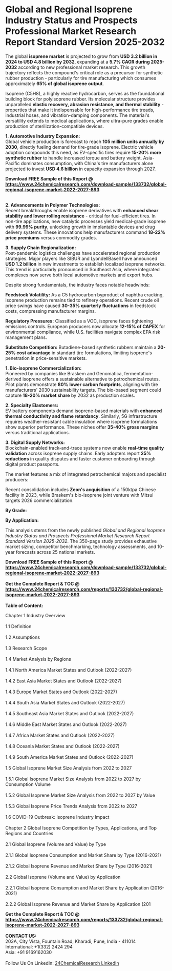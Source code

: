 <h1>Global and Regional Isoprene Industry Status and Prospects Professional Market Research Report Standard Version 2025-2032</h1><p>The global <strong>isoprene market</strong> is projected to grow from <strong>USD 3.2 billion in 2024 to USD 4.8 billion by 2032</strong>, expanding at a <strong>5.7% CAGR during 2025-2032</strong> according to new professional market research. This growth trajectory reflects the compound's critical role as a precursor for synthetic rubber production - particularly for tire manufacturing which consumes approximately <strong>65% of global isoprene output</strong>.</p><p>Isoprene (C5H8), a highly reactive hydrocarbon, serves as the foundational building block for polyisoprene rubber. Its molecular structure provides unparalleled <strong>elastic recovery, abrasion resistance, and thermal stability</strong> - properties that make it indispensable for high-performance tire treads, industrial hoses, and vibration-damping components. The material's versatility extends to medical applications, where ultra-pure grades enable production of sterilization-compatible devices.</p><p><strong>1. Automotive Industry Expansion:</strong><br>
Global vehicle production is forecast to reach <strong>105 million units annually by 2030</strong>, directly fueling demand for tire-grade isoprene. Electric vehicle adoption compounds this need, as EV-specific tires require <strong>15-20% more synthetic rubber</strong> to handle increased torque and battery weight. Asia-Pacific dominates consumption, with China's tire manufacturers alone projected to invest <strong>USD 4.6 billion</strong> in capacity expansion through 2027.</p><div><b>Download FREE Sample of this Report @ 
            <a href="https://www.24chemicalresearch.com/download-sample/133732/global-regional-isoprene-market-2022-2027-893">
            https://www.24chemicalresearch.com/download-sample/133732/global-regional-isoprene-market-2022-2027-893</a></b></div><br><p><strong>2. Advancements in Polymer Technologies:</strong><br>
Recent breakthroughs enable isoprene derivatives with <strong>enhanced shear stability and lower rolling resistance</strong> - critical for fuel-efficient tires. In non-tire applications, new catalytic processes yield medical-grade isoprene with <strong>99.99% purity</strong>, unlocking growth in implantable devices and drug delivery systems. These innovations help manufacturers command <strong>18-22% price premiums</strong> versus commodity grades.</p><p><strong>3. Supply Chain Regionalization:</strong><br>
Post-pandemic logistics challenges have accelerated regional production strategies. Major players like SIBUR and LyondellBasell have announced <strong>USD 1.2 billion</strong> in new investments to establish localized isoprene networks. This trend is particularly pronounced in Southeast Asia, where integrated complexes now serve both local automotive markets and export hubs.</p><p>Despite strong fundamentals, the industry faces notable headwinds:</p><p><strong>Feedstock Volatility:</strong> As a C5 hydrocarbon byproduct of naphtha cracking, isoprene production remains tied to refinery operations. Recent crude oil price swings have caused <strong>30-35% quarterly fluctuations</strong> in feedstock costs, compressing manufacturer margins.</p><p><strong>Regulatory Pressures:</strong> Classified as a VOC, isoprene faces tightening emissions controls. European producers now allocate <strong>12-15% of CAPEX</strong> for environmental compliance, while U.S. facilities navigate complex EPA risk management plans.</p><p><strong>Substitute Competition:</strong> Butadiene-based synthetic rubbers maintain a <strong>20-25% cost advantage</strong> in standard tire formulations, limiting isoprene's penetration in price-sensitive markets.</p><p><strong>1. Bio-isoprene Commercialization:</strong><br>
Pioneered by companies like Braskem and Genomatica, fermentation-derived isoprene offers a sustainable alternative to petrochemical routes. Pilot plants demonstrate <strong>80% lower carbon footprints</strong>, aligning with tire manufacturers' 2030 sustainability targets. The bio-based segment could capture <strong>18-20% market share</strong> by 2032 as production scales.</p><p><strong>2. Specialty Elastomers:</strong><br>
EV battery components demand isoprene-based materials with <strong>enhanced thermal conductivity and flame retardancy</strong>. Similarly, 5G infrastructure requires weather-resistant cable insulation where isoprene formulations show superior performance. These niches offer <strong>35-40% gross margins</strong> versus traditional applications.</p><p><strong>3. Digital Supply Networks:</strong><br>
Blockchain-enabled track-and-trace systems now enable <strong>real-time quality validation</strong> across isoprene supply chains. Early adopters report <strong>25% reductions</strong> in quality disputes and faster customer onboarding through digital product passports.</p><p>The market features a mix of integrated petrochemical majors and specialist producers:</p><p>Recent consolidation includes <strong>Zeon's acquisition</strong> of a 150ktpa Chinese facility in 2023, while Braskem's bio-isoprene joint venture with Mitsui targets 2026 commercialization.</p><p><strong>By Grade:</strong></p><p><strong>By Application:</strong></p><p>This analysis stems from the newly published <em>Global and Regional Isoprene Industry Status and Prospects Professional Market Research Report Standard Version 2025-2032</em>. The 350-page study provides exhaustive market sizing, competitor benchmarking, technology assessments, and 10-year forecasts across 25 national markets.</p><div><b>Download FREE Sample of this Report @ 
            <a href="https://www.24chemicalresearch.com/download-sample/133732/global-regional-isoprene-market-2022-2027-893">
            https://www.24chemicalresearch.com/download-sample/133732/global-regional-isoprene-market-2022-2027-893</a></b></div><br><div><b>Get the Complete Report & TOC @ 
            <a href="https://www.24chemicalresearch.com/reports/133732/global-regional-isoprene-market-2022-2027-893">
            https://www.24chemicalresearch.com/reports/133732/global-regional-isoprene-market-2022-2027-893</a></b></div><br>
            <b>Table of Content:</b><p>Chapter 1 Industry Overview<br />
<br>1.1 Definition<br />
<br>1.2 Assumptions<br />
<br>1.3 Research Scope<br />
<br>1.4 Market Analysis by Regions<br />
<br>1.4.1 North America Market States and Outlook (2022-2027)<br />
<br>1.4.2 East Asia Market States and Outlook (2022-2027)<br />
<br>1.4.3 Europe Market States and Outlook (2022-2027)<br />
<br>1.4.4 South Asia Market States and Outlook (2022-2027)<br />
<br>1.4.5 Southeast Asia Market States and Outlook (2022-2027)<br />
<br>1.4.6 Middle East Market States and Outlook (2022-2027)<br />
<br>1.4.7 Africa Market States and Outlook (2022-2027)<br />
<br>1.4.8 Oceania Market States and Outlook (2022-2027)<br />
<br>1.4.9 South America Market States and Outlook (2022-2027)<br />
<br>1.5 Global Isoprene Market Size Analysis from 2022 to 2027<br />
<br>1.5.1 Global Isoprene Market Size Analysis from 2022 to 2027 by Consumption Volume<br />
<br>1.5.2 Global Isoprene Market Size Analysis from 2022 to 2027 by Value<br />
<br>1.5.3 Global Isoprene Price Trends Analysis from 2022 to 2027<br />
<br>1.6 COVID-19 Outbreak: Isoprene Industry Impact<br />
<br>Chapter 2 Global Isoprene Competition by Types, Applications, and Top Regions and Countries<br />
<br>2.1 Global Isoprene (Volume and Value) by Type<br />
<br>2.1.1 Global Isoprene Consumption and Market Share by Type (2016-2021)<br />
<br>2.1.2 Global Isoprene Revenue and Market Share by Type (2016-2021)<br />
<br>2.2 Global Isoprene (Volume and Value) by Application<br />
<br>2.2.1 Global Isoprene Consumption and Market Share by Application (2016-2021)<br />
<br>2.2.2 Global Isoprene Revenue and Market Share by Application (201</p><div><b>Get the Complete Report & TOC @ 
            <a href="https://www.24chemicalresearch.com/reports/133732/global-regional-isoprene-market-2022-2027-893">
            https://www.24chemicalresearch.com/reports/133732/global-regional-isoprene-market-2022-2027-893</a></b></div><br><b>CONTACT US:</b><br>
            203A, City Vista, Fountain Road, Kharadi, Pune, India - 411014<br>
            International: +1(332) 2424 294<br>
            Asia: +91 9169162030 <br><br>
            Follow Us On LinkedIn: <a href="https://www.linkedin.com/company/24chemicalresearch/">24ChemicalResearch LinkedIn</a>